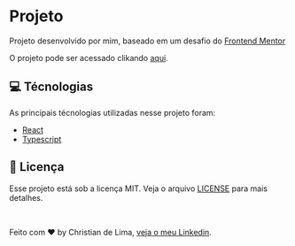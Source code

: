 # Projeto

Projeto desenvolvido por mim, baseado em um desafio do <a href="https://www.frontendmentor.io/home">Frontend Mentor</a>

O projeto pode ser acessado clikando <a href="https://to-do-by-christian-angeli.vercel.app/">aqui</a>.


## 💻 Técnologias

As principais técnologias utilizadas nesse projeto foram: 

- <a href="https://pt-br.reactjs.org/">React</a> 
- <a href="https://www.typescriptlang.org/">Typescript</a>

## 📝 Licença 
Esse projeto está sob a licença MIT. Veja o arquivo <a href="https://github.com/christian-angeli/podcast-reactjs-nextjs/blob/main/LICENSE.md">LICENSE</a> para mais detalhes.

<br/>

Feito com ♥ by Christian de Lima, <a href="https://www.linkedin.com/in/christian-de-lima-3678a314a/">veja o meu Linkedin</a>.
